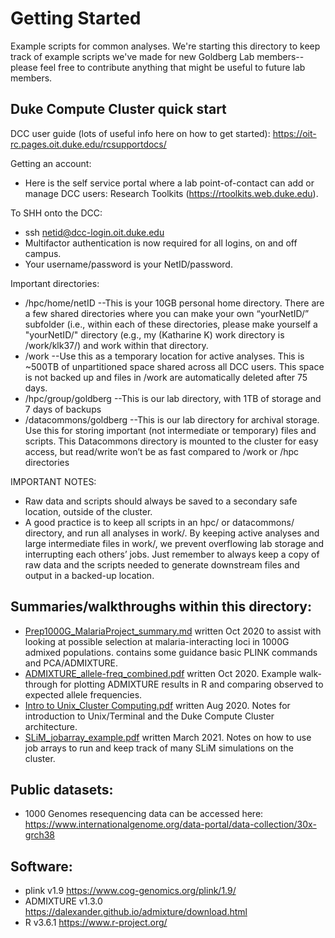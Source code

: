 # Getting Started
Example scripts for common analyses. We're starting this directory to keep track of example scripts we've made for new Goldberg Lab members-- please feel free to contribute anything that might be useful to future lab members.

## Duke Compute Cluster quick start
DCC user guide (lots of useful info here on how to get started): https://oit-rc.pages.oit.duke.edu/rcsupportdocs/ 

Getting an account:
- Here is the self service portal where a lab point-of-contact can add or manage DCC users: Research Toolkits (https://rtoolkits.web.duke.edu).

To SHH onto the DCC: 
- ssh netid@dcc-login.oit.duke.edu
- Multifactor authentication is now required for all logins, on and off campus.  
- Your username/password is your NetID/password.

Important directories:
- /hpc/home/netID --This is your 10GB personal home directory. There are a few shared directories where you can make your own “yourNetID/” subfolder (i.e., within each of these directories, please make yourself a "yourNetID/" directory (e.g., my (Katharine K) work directory is /work/klk37/) and work within that directory. 
- /work  --Use this as a temporary location for active analyses. This is ~500TB of unpartitioned space shared across all DCC users. This space is not backed up and files in /work are automatically deleted after 75 days.
- /hpc/group/goldberg --This is our lab directory, with 1TB of storage and 7 days of backups
- /datacommons/goldberg --This is our lab directory for archival storage. Use this for storing important (not intermediate or temporary) files and scripts. This Datacommons directory is mounted to the cluster for easy access, but read/write won’t be as fast compared to /work or /hpc directories


IMPORTANT NOTES:
- Raw data and scripts should always be saved to a secondary safe location, outside of the cluster.
- A good practice is to keep all scripts in an hpc/ or datacommons/ directory, and run all analyses in work/. By keeping active analyses and large intermediate files in work/, we prevent overflowing lab storage and interrupting each others’ jobs. Just remember to always keep a copy of raw data and the scripts needed to generate downstream files and output in a backed-up location.

## Summaries/walkthroughs within this directory:
- [Prep1000G_MalariaProject_summary.md](./Prep1000G_MalariaProject_summary.md) written Oct 2020 to assist with looking at possible selection at malaria-interacting loci in 1000G admixed populations. contains some guidance basic PLINK commands and PCA/ADMIXTURE.
- [ADMIXTURE_allele-freq_combined.pdf](./ADMIXTURE_allele-freq_combined.pdf) written Oct 2020. Example walk-through for plotting ADMIXTURE results in R and comparing observed to expected allele frequencies.
- [Intro to Unix_Cluster Computing.pdf](./Intro%20to%20Unix_Cluster%20Computing.pdf) written Aug 2020. Notes for introduction to Unix/Terminal and the Duke Compute Cluster architecture.
- [SLiM_jobarray_example.pdf](./SLiM_jobarray_example.pdf) written March 2021. Notes on how to use job arrays to run and keep track of many SLiM simulations on the cluster.

## Public datasets:
- 1000 Genomes resequencing data can be accessed here: https://www.internationalgenome.org/data-portal/data-collection/30x-grch38 

## Software:
- plink v1.9 https://www.cog-genomics.org/plink/1.9/
- ADMIXTURE v1.3.0 https://dalexander.github.io/admixture/download.html
- R v3.6.1 https://www.r-project.org/


